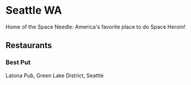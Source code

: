 # Seattle WA

Home of the Space Needle: America's favorite place to do Space Heroin!

## Restaurants

### Best Put

Latona Pub, Green Lake District, Seattle
